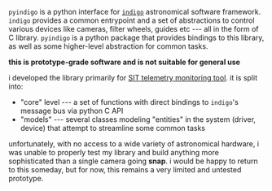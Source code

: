 `pyindigo` is a python interface for [`indigo`](https://github.com/indigo-astronomy/indigo)
astronomical software framework. `indigo` provides a common entrypoint and a set of
abstractions to control various devices like cameras, filter wheels, guides etc --- all in 
the form of C library. `pyindigo` is a python package that provides bindings to this library,
as well as some higher-level abstraction for common tasks.

**this is prototype-grade software and is not suitable for general use**

i developed the library primarily for [SIT telemetry monitoring tool](/projects/tunka-sit).
it is split into:
- "core" level --- a set of functions with direct bindings to `indigo`'s message bus via python
  C API
- "models" --- several classes modeling "entities" in the system (driver, device) that
  attempt to streamline some common tasks

unfortunately, with no access to a wide variety of astronomical hardware, i was unable to
properly test my library and build anything more sophisticated than a single camera going
**snap**. i would be happy to return to this someday, but for now, this remains a very
limited and untested prototype.
